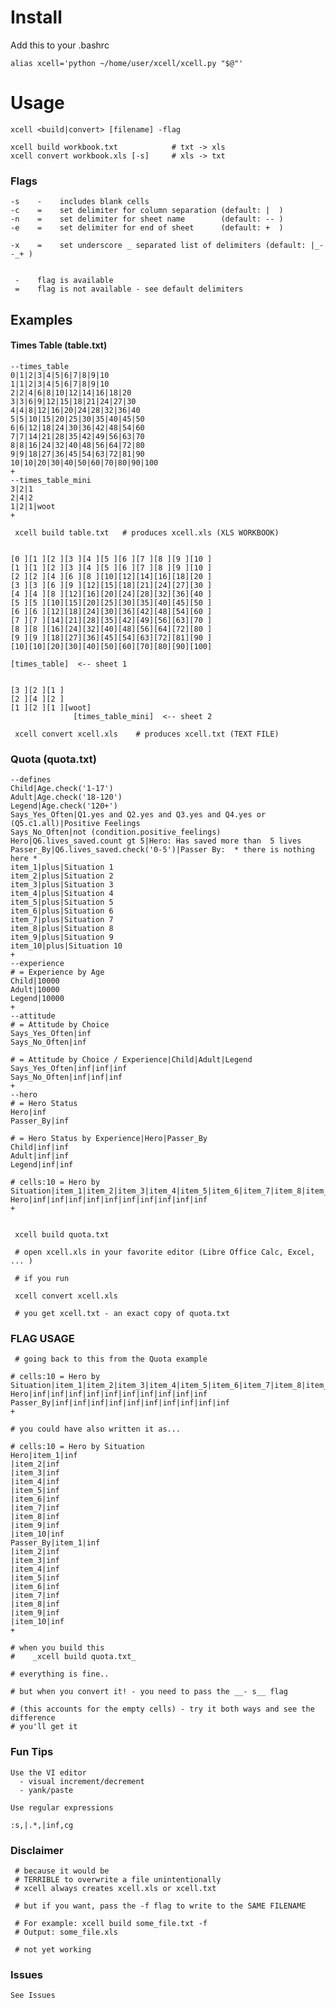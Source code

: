 # Install

Add this to your .bashrc

    alias xcell='python ~/home/user/xcell/xcell.py "$@"'

# Usage

    xcell <build|convert> [filename] -flag

    xcell build workbook.txt            # txt -> xls
    xcell convert workbook.xls [-s]     # xls -> txt

### Flags

    -s    -    includes blank cells
    -c    =    set delimiter for column separation (default: |  )
    -n    =    set delimiter for sheet name        (default: -- )
    -e    =    set delimiter for end of sheet      (default: +  )
 
    -x    =    set underscore _ separated list of delimiters (default: |_--_+ )
 
 
     -    flag is available
     =    flag is not available - see default delimiters

## Examples

#### Times Table (table.txt)

    --times_table
    0|1|2|3|4|5|6|7|8|9|10
    1|1|2|3|4|5|6|7|8|9|10
    2|2|4|6|8|10|12|14|16|18|20
    3|3|6|9|12|15|18|21|24|27|30
    4|4|8|12|16|20|24|28|32|36|40
    5|5|10|15|20|25|30|35|40|45|50
    6|6|12|18|24|30|36|42|48|54|60
    7|7|14|21|28|35|42|49|56|63|70
    8|8|16|24|32|40|48|56|64|72|80
    9|9|18|27|36|45|54|63|72|81|90
    10|10|20|30|40|50|60|70|80|90|100
    +
    --times_table_mini
    3|2|1
    2|4|2
    1|2|1|woot
    +

     xcell build table.txt   # produces xcell.xls (XLS WORKBOOK)

    
    [0 ][1 ][2 ][3 ][4 ][5 ][6 ][7 ][8 ][9 ][10 ]
    [1 ][1 ][2 ][3 ][4 ][5 ][6 ][7 ][8 ][9 ][10 ]
    [2 ][2 ][4 ][6 ][8 ][10][12][14][16][18][20 ]
    [3 ][3 ][6 ][9 ][12][15][18][21][24][27][30 ]
    [4 ][4 ][8 ][12][16][20][24][28][32][36][40 ]
    [5 ][5 ][10][15][20][25][30][35][40][45][50 ]
    [6 ][6 ][12][18][24][30][36][42][48][54][60 ]
    [7 ][7 ][14][21][28][35][42][49][56][63][70 ]
    [8 ][8 ][16][24][32][40][48][56][64][72][80 ]
    [9 ][9 ][18][27][36][45][54][63][72][81][90 ]
    [10][10][20][30][40][50][60][70][80][90][100]

    [times_table]  <-- sheet 1
    

    [3 ][2 ][1 ]
    [2 ][4 ][2 ]
    [1 ][2 ][1 ][woot]
                  [times_table_mini]  <-- sheet 2

     xcell convert xcell.xls    # produces xcell.txt (TEXT FILE)


### Quota (quota.txt)

    --defines
    Child|Age.check('1-17')
    Adult|Age.check('18-120')
    Legend|Age.check('120+')
    Says_Yes_Often|Q1.yes and Q2.yes and Q3.yes and Q4.yes or (Q5.c1.all)|Positive Feelings
    Says_No_Often|not (condition.positive_feelings)
    Hero|Q6.lives_saved.count gt 5|Hero: Has saved more than  5 lives
    Passer_By|Q6.lives_saved.check('0-5')|Passer By:  * there is nothing here *
    item_1|plus|Situation 1
    item_2|plus|Situation 2
    item_3|plus|Situation 3
    item_4|plus|Situation 4
    item_5|plus|Situation 5
    item_6|plus|Situation 6
    item_7|plus|Situation 7
    item_8|plus|Situation 8
    item_9|plus|Situation 9
    item_10|plus|Situation 10
    +
    --experience
    # = Experience by Age
    Child|10000
    Adult|10000
    Legend|10000
    +
    --attitude
    # = Attitude by Choice 
    Says_Yes_Often|inf
    Says_No_Often|inf

    # = Attitude by Choice / Experience|Child|Adult|Legend
    Says_Yes_Often|inf|inf|inf
    Says_No_Often|inf|inf|inf
    +
    --hero
    # = Hero Status
    Hero|inf
    Passer_By|inf

    # = Hero Status by Experience|Hero|Passer_By
    Child|inf|inf
    Adult|inf|inf
    Legend|inf|inf

    # cells:10 = Hero by Situation|item_1|item_2|item_3|item_4|item_5|item_6|item_7|item_8|item_9|item_10
    Hero|inf|inf|inf|inf|inf|inf|inf|inf|inf|inf
    +


     xcell build quota.txt

     # open xcell.xls in your favorite editor (Libre Office Calc, Excel, ... )

     # if you run

     xcell convert xcell.xls

     # you get xcell.txt - an exact copy of quota.txt


### FLAG USAGE

     # going back to this from the Quota example
    
    # cells:10 = Hero by Situation|item_1|item_2|item_3|item_4|item_5|item_6|item_7|item_8|item_9|item_10
    Hero|inf|inf|inf|inf|inf|inf|inf|inf|inf|inf
    Passer_By|inf|inf|inf|inf|inf|inf|inf|inf|inf|inf
    +

    # you could have also written it as...

    # cells:10 = Hero by Situation
    Hero|item_1|inf
    |item_2|inf
    |item_3|inf
    |item_4|inf
    |item_5|inf
    |item_6|inf
    |item_7|inf
    |item_8|inf
    |item_9|inf
    |item_10|inf
    Passer_By|item_1|inf
    |item_2|inf
    |item_3|inf
    |item_4|inf
    |item_5|inf
    |item_6|inf
    |item_7|inf
    |item_8|inf
    |item_9|inf
    |item_10|inf
    +

    # when you build this 
    #    _xcell build quota.txt_

    # everything is fine..

    # but when you convert it! - you need to pass the __- s__ flag

    # (this accounts for the empty cells) - try it both ways and see the difference
    # you'll get it
    
### Fun Tips

    Use the VI editor
      - visual increment/decrement
      - yank/paste

    Use regular expressions

    :s,|.*,|inf,cg
    
    
### Disclaimer

     # because it would be
     # TERRIBLE to overwrite a file unintentionally
     # xcell always creates xcell.xls or xcell.txt

     # but if you want, pass the -f flag to write to the SAME FILENAME

     # For example: xcell build some_file.txt -f
     # Output: some_file.xls

     # not yet working

### Issues

    See Issues
